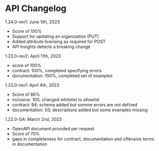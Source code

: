 # API Changelog

1.24.0-rev1: June 5th, 2023
- Score of 100%
- Support for updating an organization (PUT)
- Added attribute licensing as required for POST
- API Insights detects a breaking change

1.23.0-rev2: April 11th, 2023
- score of 100%
- contract: 100%, completed specifying errors
- documentation: 100%, completed set of examples

1.23.0-rev1: April 4th, 2023
- Score of 86%
- inclusive: 100; changed whitelist to allowlist
- contract: 94; schema added but somme errors are not defined
- documentation: 50; descriptions added but some examples missing

1.22.0-GA: March 2nd, 2023
- OpenAPI document provided per request
- Score of 70%
- gaps in completeness for contract, documentation and offensive terms in documentation